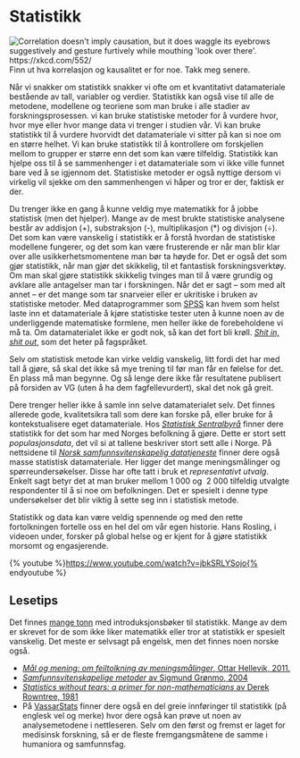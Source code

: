 # Statistikk

<div class="caption right"><img id="correlationdoesntimplycausationbutitdoeswaggleitseyebrowssuggestivelyandgesturefurtivelywhilemouthinglookoverthere.https:xkcd.com552" src="../image/correlation.png" alt="Correlation doesn't imply causation, but it does waggle its eyebrows suggestively and gesture furtively while mouthing 'look over there'. https://xkcd.com/552/" title="" /><div class="caption-text">Finn ut hva korrelasjon og kausalitet er for noe. Takk meg senere.</div></div>

Når vi snakker om statistikk snakker vi ofte om et kvantitativt datamateriale bestående av tall, variabler og verdier. Statistikk kan også vise til alle de metodene, modellene og teoriene som man bruke i alle stadier av forskningsprosessen. vi kan bruke statistiske metoder for å vurdere hvor, hvor mye eller hvor mange data vi trenger i studien vår. Vi kan bruke statistikk til å vurdere hvorvidt det datamateriale vi sitter på kan si noe om en større helhet. Vi kan bruke statistikk til å kontrollere om forskjellen mellom to grupper er større enn det som kan være tilfeldig. Statistikk kan hjelpe oss til å se sammenhenger i et datamateriale som vi ikke ville funnet bare ved å se igjennom det. Statistiske metoder er også nyttige dersom vi virkelig vil sjekke om den sammenhengen vi håper og tror er der, faktisk er der.

Du trenger ikke en gang å kunne veldig mye matematikk for å jobbe statistisk (men det hjelper). Mange av de mest brukte statistiske analysene består av addisjon (+), substraksjon (-), multiplikasjon (*) og divisjon (÷). Det som kan være vanskelig i statistikk er å forstå hvordan de statistiske modellene fungerer, og det som kan være frusterende er når man blir klar over alle usikkerhetsmomentene man bør ta høyde for. Det er også det som gjør statistikk, når man gjør det skikkelig, til et fantastisk forskningsverktøy. Om man skal gjøre statistikk skikkelig tvinges man til å være grundig og avklare alle antagelser man tar i forskningen. Når det er sagt – som med alt annet – er det mange som tar snarveier eller er ukritiske i bruken av statistiske metoder. Med dataprogrammer som [SPSS][1206-0001] kan hvem som helst laste inn et datamateriale å kjøre statistiske tester uten å kunne noen av de underliggende matematiske formlene, men heller ikke de forebeholdene vi må ta. Om datamaterialet ikke er godt nok, så kan det fort bli krøll. [_Shit in, shit out_](https://no.wikipedia.org/wiki/Garbage_in,_garbage_out), som det heter på fagspråket.

Selv om statistisk metode kan virke veldig vanskelig, litt fordi det har med tall å gjøre, så skal det ikke så mye trening til før man får en følelse for det. En plass må man begynne. Og så lenge dere ikke får resultatene publisert på forsiden av VG (uten å ha dem fagfellevurdert), skal det nok gå greit.

Dere trenger heller ikke å samle inn selve datamaterialet selv. Det finnes allerede gode, kvalitetsikra tall som dere kan forske på, eller bruke for å kontekstualisere eget datamateriale. Hos [_Statistisk Sentralbyrå_](http://ssb.no) finner dere statistikk for det som har med Norges befolkning å gjøre. Dette er stort sett _populasjonsdata_, det vil si at tallene beskriver stort sett alle i Norge. På nettsidene til [_Norsk samfunnsvitenskapelig datatjeneste_](http://nsd.uib.no) finner dere også masse statistisk datamateriale. Her ligger det mange meningsmålinger og spørreundersøkelser. Disse har ofte tatt i bruk et _representativt utvalg_. Enkelt sagt betyr det at man bruker mellom 1 000 og  2 000 tilfeldig utvalgte respondenter til å si noe om befolkningen. Det er spesielt i denne type undersøkelser det blir viktig å sette seg inn i statistisk metode.

Statistikk og data kan være veldig spennende og med den rette fortolkningen fortelle oss en hel del om vår egen historie. Hans Rosling, i videoen under, forsker på global helse og er kjent for å gjøre statistikk morsomt og engasjerende.

{% youtube %}https://www.youtube.com/watch?v=jbkSRLYSojo{% endyoutube %}

## Lesetips

Det finnes [mange tonn](https://www.google.com/search?q=statistics&btnG=Search+Books&tbm=bks&tbo=1) med introduksjonsbøker til statistikk. Mange av dem er skrevet for de som ikke liker matematikk eller tror at statistikk er spesielt vanskelig. Det meste er selvsagt på engelsk, men det finnes noen norske også.

-   [_Mål og mening: om feiltolkning av meningsmålinger_, Ottar Hellevik, 2011.](http://urn.nb.no/URN:NBN:no-nb_digibok_2013102406005 "Nasjonalbiblioteket: Mål og Mening av Ottar Hellevik")
-   [_Samfunnsvitenskapelige metoder_ av Sigmund Grønmo, 2004](http://bibsys-primo.hosted.exlibrisgroup.com/NB:BIBSYS_ILS961798580)
-   [_Statistics without tears: a primer for non-mathematicians_ av Derek Rowntree, 1981](http://bibsys-primo.hosted.exlibrisgroup.com/UBB:BIBSYS_ILS832027758)
-   På [VassarStats](http://vassarstats.net) finner dere også en del greie innføringer til statistikk (på englesk vel og merke) hvor dere også kan prøve ut noen av analysemetodene i nettleseren. Selv om den først og fremst er laget for medisinsk forskning, så er de fleste fremgangsmåtene de samme i humaniora og samfunnsfag.

[1206-0001]: http://no.wikipedia.org/wiki/SPSS
